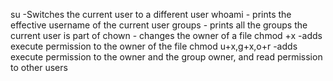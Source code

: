 su -Switches the current user to a different user
whoami - prints the effective username of the current user
groups - prints all the groups the current user is part of
chown - changes the owner of a file
chmod +x -adds execute permission to the owner of the file
chmod u+x,g+x,o+r -adds execute permission to the owner and the group owner, and read permission to other users
